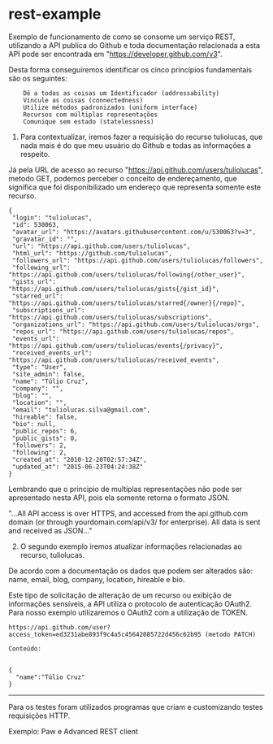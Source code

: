 # rest-example

Exemplo de funcionamento de como se consome um serviço REST, utilizando a API publica do Github e toda documentação relacionada a esta API pode ser encontrada em "https://developer.github.com/v3".

Desta forma conseguiremos identificar os cinco princípios fundamentais são os seguintes:

        Dê a todas as coisas um Identificador (addressability)
        Vincule as coisas (connectedness)
        Utilize métodos padronizados (uniform interface)
        Recursos com múltiplas representações
        Comunique sem estado (statelessness)

1) Para contextualizar, iremos fazer a requisição do recurso tuliolucas, que nada mais é do que meu usuário do Github e todas as informações a respeito.

Já pela URL de acesso ao recurso "https://api.github.com/users/tuliolucas", metodo GET, podemos perceber o conceito de endereçamento, que significa que foi disponibilizado um endereço que representa somente este recurso.
 
 ```
{
  "login": "tuliolucas",
  "id": 530063,
  "avatar_url": "https://avatars.githubusercontent.com/u/530063?v=3",
  "gravatar_id": "",
  "url": "https://api.github.com/users/tuliolucas",
  "html_url": "https://github.com/tuliolucas",
  "followers_url": "https://api.github.com/users/tuliolucas/followers",
  "following_url": "https://api.github.com/users/tuliolucas/following{/other_user}",
  "gists_url": "https://api.github.com/users/tuliolucas/gists{/gist_id}",
  "starred_url": "https://api.github.com/users/tuliolucas/starred{/owner}{/repo}",
  "subscriptions_url": "https://api.github.com/users/tuliolucas/subscriptions",
  "organizations_url": "https://api.github.com/users/tuliolucas/orgs",
  "repos_url": "https://api.github.com/users/tuliolucas/repos",
  "events_url": "https://api.github.com/users/tuliolucas/events{/privacy}",
  "received_events_url": "https://api.github.com/users/tuliolucas/received_events",
  "type": "User",
  "site_admin": false,
  "name": "Túlio Cruz",
  "company": "",
  "blog": "",
  "location": "",
  "email": "tuliolucas.silva@gmail.com",
  "hireable": false,
  "bio": null,
  "public_repos": 6,
  "public_gists": 0,
  "followers": 2,
  "following": 2,
  "created_at": "2010-12-20T02:57:34Z",
  "updated_at": "2015-06-23T04:24:38Z"
} 
```
Lembrando que o principio de multiplas representações não pode ser apresentado nesta API, pois ela somente retorna o formato JSON.

"...All API access is over HTTPS, and accessed from the api.github.com domain (or through yourdomain.com/api/v3/ for enterprise). All data is sent and received as JSON..."

2) O segundo exemplo iremos atualizar informações relacionadas ao recurso, tuliolucas. 

De acordo com a documentação os dados que podem ser alterados são: name, email, blog, company, location, hireable e bio.

Este tipo de solicitação de alteração de um recurso ou exibição de informações sensíveis, a API utiliza o protocolo de autenticação OAuth2. Para nosso exemplo utilizaremos o OAuth2 com a utilização de TOKEN.

    https://api.github.com/user?access_token=ed3231abe893f9c4a5c45642085722d456c62b95 (metodo PATCH)
    
    Conteúdo:
    

    {
      "name":"Túlio Cruz"
    }
    

------------------

Para os testes foram utilizados programas que criam e customizando testes requisições HTTP.

Exemplo: Paw e Advanced REST client
